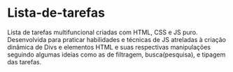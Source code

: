 # Lista-de-tarefas
Lista de tarefas multifuncional criadas com HTML, CSS e JS puro.
Desenvolvida para praticar habilidades e técnicas de JS atreladas à criação dinâmica de Divs e elementos HTML e suas
respectivas manipulações seguindo algumas ideias como as de filtragem, busca(pesquisa), e tipagem das tarefas.
